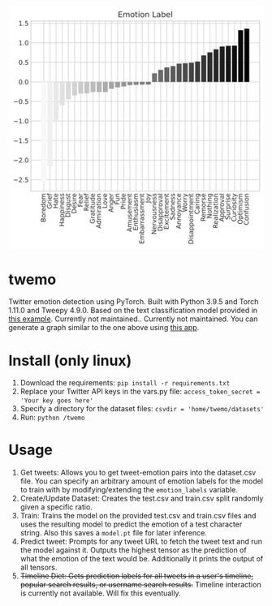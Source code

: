 <img src="./plot.svg">

# twemo
Twitter emotion detection using PyTorch. Built with Python 3.9.5 and Torch 1.11.0 and Tweepy 4.9.0. Based on the text classification model provided in [this example](https://pytorch.org/tutorials/beginner/text_sentiment_ngrams_tutorial.html). Currently not maintained.. Currently not maintained. You can generate a graph similar to the one above using [this app](https://j0lms.com/twemo).
# Install (only linux)
1. Download the requirements:
	`pip install -r requirements.txt`
2. Replace your Twitter API keys in the vars.py file:
	`access_token_secret = 'Your key goes here'`
3. Specify a directory for the dataset files:
	`csvdir = 'home/twemo/datasets'`
4. Run:
	`python /twemo`
# Usage
1. Get tweets:
	Allows you to get tweet-emotion pairs into the dataset.csv file. You can specify an arbitrary amount of emotion labels for the model to  train with by 		modifying/extending the `emotion_labels` variable.
2. Create/Update Dataset:
	Creates the test.csv and train.csv split randomly given a specific ratio.
3. Train:
	Trains the model on the provided test.csv and train.csv files and uses the resulting model to predict the emotion of a test character string. Also this 	saves a `model.pt` file for later inference. 
4. Predict tweet:
	Prompts for any tweet URL to fetch the tweet text and run the model against it. Outputs the highest tensor as the prediction of what the emotion of the  	 text would be. Additionally it prints the output of all tensors.
6. ~~Timeline Diet:
Gets prediction labels for all tweets in a user's timeline, popular search results, or username search results.~~ Timeline interaction is currently not available. Will fix this eventually.

